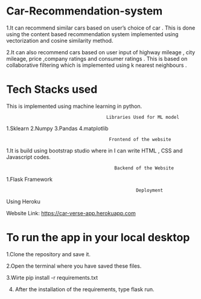 # Car-Recommendation-system
1.It can recommend similar cars based on user’s choice of car . This is done using the content based recommendation system implemented using vectorization and cosine similarity method.


2.It can also recommend cars based on user input of highway mileage , city mileage, price ,company ratings and consumer ratings . This is based on collaborative filtering which is implemented using k nearest neighbours .


# Tech Stacks used
This is implemented using machine learning in python.


                                         Libraries Used for ML model
1.Sklearn
2.Numpy
3.Pandas
4.matplotlib

                                          Frontend of the website
                                          
1.It is build using bootstrap studio where in I can write HTML , CSS and Javascript codes.


                                            Backend of the Website
1.Flask Framework

                                                    Deployment
Using Heroku


Website Link:
https://car-verse-app.herokuapp.com


# To run the app in your local desktop
1.Clone the repository and save it.

2.Open the terminal where you have saved these files.

3.Wirte pip install -r requirements.txt 

4. After the installation of the requirements, type flask run.


